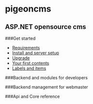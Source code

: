 # pigeoncms
ASP.NET opensource cms
---
###Get started
* [Requirements](wiki/base/requirements.md)
* [Install and server setup](wiki/base/install.md)
* [Upgrade](wiki/start/upgrade.md)
* [Your first contents](wiki/base/first-contents.md)
* [Labels and items](wiki/base/labels-and-items.md)

###Backend and modules for developers

###Backend management for webmaster

###Api and Core reference

